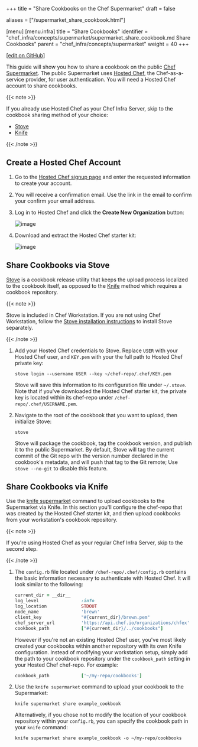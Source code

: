 +++
title = "Share Cookbooks on the Chef Supermarket"
draft = false

aliases = ["/supermarket_share_cookbook.html"]

[menu]
  [menu.infra]
    title = "Share Cookbooks"
    identifier = "chef_infra/concepts/supermarket/supermarket_share_cookbook.md Share Cookbooks"
    parent = "chef_infra/concepts/supermarket"
    weight = 40
+++

[\[edit on GitHub\]](https://github.com/chef/chef-web-docs/blob/master/content/supermarket_share_cookbook.md)

This guide will show you how to share a cookbook on the public [Chef
Supermarket](https://supermarket.chef.io/). The public Supermarket uses
[Hosted Chef](https://manage.chef.io), the Chef-as-a-service provider,
for user authentication. You will need a Hosted Chef account to share
cookbooks.

{{< note >}}

If you already use Hosted Chef as your Chef Infra Server, skip to the
cookbook sharing method of your choice:

- [Stove](/supermarket_share_cookbook/#share-cookbooks-via-stove)
- [Knife](/supermarket_share_cookbook/#share-cookbooks-via-knife)

{{< /note >}}

## Create a Hosted Chef Account

1. Go to the [Hosted Chef signup page](https://manage.chef.io/signup)
    and enter the requested information to create your account.

2. You will receive a confirmation email. Use the link in the email to
    confirm your confirm your email address.

3. Log in to Hosted Chef and click the **Create New Organization**
    button:

    ![image](/images/hosted_chef_welcome.png)

4. Download and extract the Hosted Chef starter kit:

    ![image](/images/download_starter_kit.png)

## Share Cookbooks via Stove

[Stove](https://github.com/chef/stove) is a cookbook release
utility that keeps the upload process localized to the cookbook itself,
as opposed to the
[Knife](/supermarket_share_cookbook/#share-cookbooks-via-knife)
method which requires a cookbook repository.

{{< note >}}

Stove is included in Chef Workstation. If you are not using Chef
Workstation, follow the [Stove installation
instructions](https://github.com/chef/stove) to
install Stove separately.

{{< /note >}}

1. Add your Hosted Chef credentials to Stove. Replace `USER` with your
    Hosted Chef user, and `KEY.pem` with your the full path to Hosted
    Chef private key:

    ``` none
    stove login --username USER --key ~/chef-repo/.chef/KEY.pem
    ```

    Stove will save this information to its configuration file under
    `~/.stove`. Note that if you've downloaded the Hosted Chef starter
    kit, the private key is located within its chef-repo under
    `/chef-repo/.chef/USERNAME.pem`.

2. Navigate to the root of the cookbook that you want to upload, then
    initialize Stove:

    ``` none
    stove
    ```

    Stove will package the cookbook, tag the cookbook version, and
    publish it to the public Supermarket. By default, Stove will tag the
    current commit of the Git repo with the version number declared in
    the cookbook's metadata, and will push that tag to the Git remote;
    Use `stove --no-git` to disable this feature.

## Share Cookbooks via Knife

Use the [knife supermarket](/workstation/knife_supermarket/) command to upload
cookbooks to the Supermarket via Knife. In this section you'll configure
the chef-repo that was created by the Hosted Chef starter kit, and then
upload cookbooks from your workstation's cookbook repository.

{{< note >}}

If you're using Hosted Chef as your regular Chef Infra Server, skip to
the second step.

{{< /note >}}

1. The `config.rb` file located under `/chef-repo/.chef/config.rb`
    contains the basic information necessary to authenticate with Hosted
    Chef. It will look similar to the following:

    ``` ruby
    current_dir = __dir__
    log_level                :info
    log_location             STDOUT
    node_name                'brewn'
    client_key               "#{current_dir}/brewn.pem"
    chef_server_url          'https://api.chef.io/organizations/chfex'
    cookbook_path            ["#{current_dir}/../cookbooks"]
    ```

    However if you're not an existing Hosted Chef user, you've most
    likely created your cookbooks within another repository with its own
    Knife configuration. Instead of modifying your workstation setup,
    simply add the path to your cookbook repository under the
    `cookbook_path` setting in your Hosted Chef chef-repo. For example:

    ``` ruby
    cookbook_path            ['~/my-repo/cookbooks']
    ```

2. Use the `knife supermarket` command to upload your cookbook to the
    Supermarket:

    ``` none
    knife supermarket share example_cookbook
    ```

    Alternatively, if you chose not to modify the location of your
    cookbook repository within your `config.rb`, you can specify the
    cookbook path in your `knife` command:

    ``` none
    knife supermarket share example_cookbook -o ~/my-repo/cookbooks
    ```
